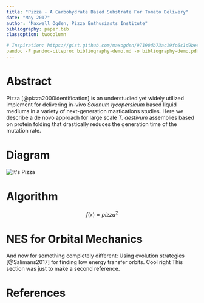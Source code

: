 ```yaml
---
title: "Pizza - A Carbohydrate Based Substrate For Tomato Delivery"
date: "May 2017"
author: "Maxwell Ogden, Pizza Enthusiasts Institute"
bibliography: paper.bib
classoption: twocolumn

# Inspiration: https://gist.github.com/maxogden/97190db73ac19fc6c1d9beee1a6e4fc8
pandoc -F pandoc-citeproc bibliography-demo.md -o bibliography-demo.pdf
---
```


# Abstract

Pizza [@pizza2000identification] is an understudied yet widely utilized implement for delivering in-vivo *Solanum lycopersicum* based liquid mediums in a variety of next-generation mastications studies. Here we describe a de novo approach for large scale *T. aestivum* assemblies based on protein folding that drastically reduces the generation time of the mutation rate.

# Diagram

![It's Pizza](https://gist.github.com/maxogden/97190db73ac19fc6c1d9beee1a6e4fc8/raw/adaaa9b5c19460d3be42021ef0c1b8e11a8d38fe/pizza.png)

# Algorithm

$$f(x)=pizza^2$$

# NES for Orbital Mechanics

And now for something completely different: Using evolution strategies [@Salimans2017] for finding low energy transfer orbits. Cool right This section was just to make a second reference.

# References